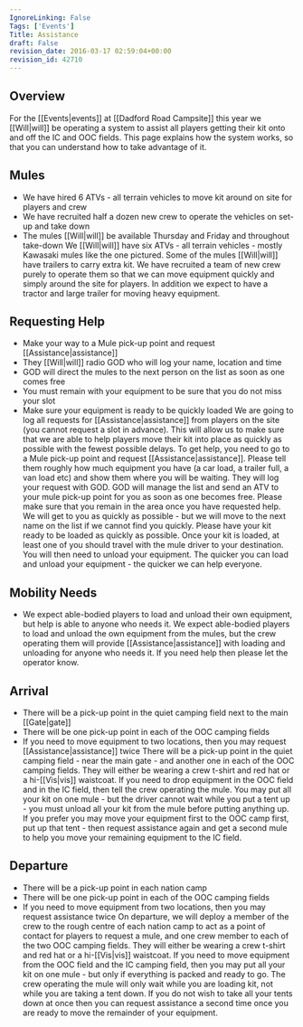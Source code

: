 ```yaml
---
IgnoreLinking: False
Tags: ['Events']
Title: Assistance
draft: False
revision_date: 2016-03-17 02:59:04+00:00
revision_id: 42710
---
```


## Overview
For the [[Events|events]] at [[Dadford Road Campsite]] this year we [[Will|will]] be operating a system to assist all players getting their kit onto and off the IC and OOC fields. This page explains how the system works, so that you can understand how to take advantage of it.
## Mules
* We have hired 6 ATVs - all terrain vehicles to move kit around on site for players and crew
* We have recruited half a dozen new crew to operate the vehicles on set-up and take down
* The mules [[Will|will]] be available Thursday and Friday and throughout take-down
We [[Will|will]] have six ATVs - all terrain vehicles - mostly Kawasaki mules like the one pictured. Some of the mules [[Will|will]] have trailers to carry extra kit. We have recruited a team of new crew purely to operate them so that we can move equipment quickly and simply around the site for players. In addition we expect to have a tractor and large trailer for moving heavy equipment.
## Requesting Help
* Make your way to a Mule pick-up point and request [[Assistance|assistance]]
* They [[Will|will]] radio GOD who will log your name, location and time
* GOD will direct the mules to the next person on the list as soon as one comes free
* You must remain with your equipment to be sure that you do not miss your slot
* Make sure your equipment is ready to be quickly loaded
We are going to log all requests for [[Assistance|assistance]] from players on the site (you cannot request a slot in advance). This will allow us to make sure that we are able to help players move their kit into place as quickly as possible with the fewest possible delays. To get help, you need to go to a Mule pick-up point and request [[Assistance|assistance]]. Please tell them roughly how much equipment you have (a car load, a trailer full, a van load etc) and show them where you will be waiting. They will log your request with GOD. GOD will manage the list and send an ATV to your mule pick-up point for you as soon as one becomes free.
Please make sure that you remain in the area once you have requested help. We will get to you as quickly as possible - but we will move to the next name on the list if we cannot find you quickly.
Please have your kit ready to be loaded as quickly as possible. Once your kit is loaded, at least one of you should travel with the mule driver to your destination. You will then need to unload your equipment. The quicker you can load and unload your equipment - the quicker we can help everyone.
## Mobility Needs
* We expect able-bodied players to load and unload their own equipment, but help is able to anyone who needs it.
We expect able-bodied players to load and unload the own equipment from the mules, but the crew operating them will provide [[Assistance|assistance]] with loading and unloading for anyone who needs it. If you need help then please let the operator know.
## Arrival
* There will be a pick-up point in the quiet camping field next to the main [[Gate|gate]]
* There will be one pick-up point in each of the OOC camping fields
* If you need to move equipment to two locations, then you may request [[Assistance|assistance]] twice
There will be a pick-up point in the quiet camping field - near the main gate - and another one in each of the OOC camping fields. They will either be wearing a crew t-shirt and red hat or a hi-[[Vis|vis]] waistcoat. 
If you need to drop equipment in the OOC field and in the IC field, then tell the crew operating the mule. You may put all your kit on one mule - but the driver cannot wait while you put a tent up - you must unload all your kit from the mule before putting anything up. If you prefer you may move your equipment first to the OOC camp first, put up that tent - then request assistance again and get a second mule to help you move your remaining equipment to the IC field.
## Departure
* There will be a pick-up point in each nation camp
* There will be one pick-up point in each of the OOC camping fields
* If you need to move equipment from two locations, then you may request assistance twice
On departure, we will deploy a member of the crew to the rough centre of each nation camp to act as a point of contact for players to request a mule, and one crew member to each of the two OOC camping fields. They will either be wearing a crew t-shirt and red hat or a hi-[[Vis|vis]] waistcoat.
If you need to move equipment from the OOC field and the IC camping field, then you may put all your kit on one mule - but only if everything is packed and ready to go. The crew operating the mule will only wait while you are loading kit, not while you are taking a tent down. If you do not wish to take all your tents down at once then you can request assistance a second time once you are ready to move the remainder of your equipment.